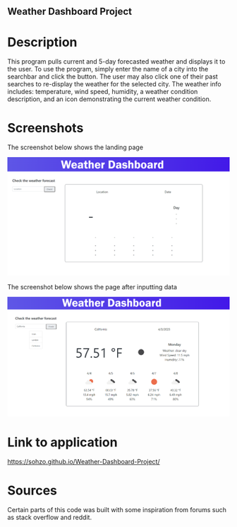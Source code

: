 ## Weather Dashboard Project

# Description

This program pulls current and 5-day forecasted weather and displays it to the user. To use the program, simply enter the name of a city into the searchbar and click the button. The user may also click one of their past searches to re-display the weather for the selected city. The weather info includes: temperature, wind speed, humidity, a weather condition description, and an icon demonstrating the current weather condition.

# Screenshots

The screenshot below shows the landing page

![Landing page](./images/PROJECT6_LANDINGPAGE.png)

The screenshot below shows the page after inputting data

![Page with info](./images/PROJECT6_INPUTEDPAGE.png)

# Link to application

https://sohzo.github.io/Weather-Dashboard-Project/

# Sources

Certain parts of this code was built with some inspiration from forums such as stack overflow and reddit.